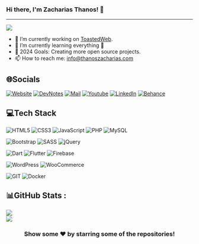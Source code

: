 ### Hi there, I'm Zacharias Thanos! 👋
<hr>

![](https://visitcount.itsvg.in/api?id=ZachariasAthanasios&icon=2&color=1)

- 🔭 I’m currently working on [ToastedWeb](https://www.toastedweb.gr).
- 🌱 I’m currently learning everything 🤣
- 🥅 2024 Goals: Creating more open source projects.
- 📫 How to reach me: info@thanoszacharias.com

## 🌐Socials
[![Website](https://img.shields.io/badge/Website-%230077B5.svg?logo=website&logoColor=white)](https://thanoszacharias.com)
[![DevNotes](https://img.shields.io/badge/MyBlog-%230077B5.svg?logo=Blog&logoColor=white)](https://devnotes.gr)
[![Mail](https://img.shields.io/badge/Mail-%230077B5.svg?logo=gmail&logoColor=white)](mailto:info@thanoszacharias.gr)
[![Youtube](https://img.shields.io/badge/Youtube-%230077B5.svg?logo=youtube&logoColor=white)](https://www.youtube.com/@Thanos_Zacharias)
[![LinkedIn](https://img.shields.io/badge/LinkedIn-%230077B5.svg?logo=linkedin&logoColor=white)](https://linkedin.com/in/athanasios-zacharias)
[![Behance](https://img.shields.io/badge/Behance-%230077B5.svg?logo=behance&logoColor=white)](https://www.behance.net/thanoszacharias)


## 💻Tech Stack
![HTML5](https://img.shields.io/badge/html5-%23E34F26.svg?style=for-the-badge&logo=html5&logoColor=white)
![CSS3](https://img.shields.io/badge/css3-%231572B6.svg?style=for-the-badge&logo=css3&logoColor=white)
![JavaScript](https://img.shields.io/badge/javascript-%23323330.svg?style=for-the-badge&logo=javascript&logoColor=%23F7DF1E)
![PHP](https://img.shields.io/badge/php-%23777BB4.svg?style=for-the-badge&logo=php&logoColor=white)
![MySQL](https://img.shields.io/badge/mysql-%2300f.svg?style=for-the-badge&logo=mysql&logoColor=white)

![Bootstrap](https://img.shields.io/badge/bootstrap-%23563D7C.svg?style=for-the-badge&logo=bootstrap&logoColor=white)
![SASS](https://img.shields.io/badge/SASS-hotpink.svg?style=for-the-badge&logo=SASS&logoColor=white)
![jQuery](https://img.shields.io/badge/jquery-%230769AD.svg?style=for-the-badge&logo=jquery&logoColor=white)

![Dart](https://img.shields.io/badge/dart-%230175C2.svg?style=for-the-badge&logo=dart&logoColor=white)
![Flutter](https://img.shields.io/badge/Flutter-%2302569B.svg?style=for-the-badge&logo=Flutter&logoColor=white)
![Firebase](https://img.shields.io/badge/firebase-%23039BE5.svg?style=for-the-badge&logo=firebase)

![WordPress](https://img.shields.io/badge/wordpress-%2302569B.svg?style=for-the-badge&logo=wordpress&logoColor=white)
![WooCommerce](https://img.shields.io/badge/woocommerce-hotpink.svg?style=for-the-badge&logo=woocommerce&logoColor=white)

![GIT](https://img.shields.io/badge/git-%23F24E1E.svg?style=for-the-badge&logo=git&logoColor=white)
![Docker](https://img.shields.io/badge/docker-%230db7ed.svg?style=for-the-badge&logo=docker&logoColor=white)

## 📊GitHub Stats :
![](https://github-readme-stats.vercel.app/api?username=ZachariasAthanasios&theme=onedark&hide_border=false&include_all_commits=false&count_private=false)<br/>
![](https://github-readme-stats.vercel.app/api/top-langs/?username=ZachariasAthanasios&theme=onedark&hide_border=false&include_all_commits=false&count_private=false&layout=compact)

<div align="center">

### Show some ❤️ by starring some of the repositories!

</div>
